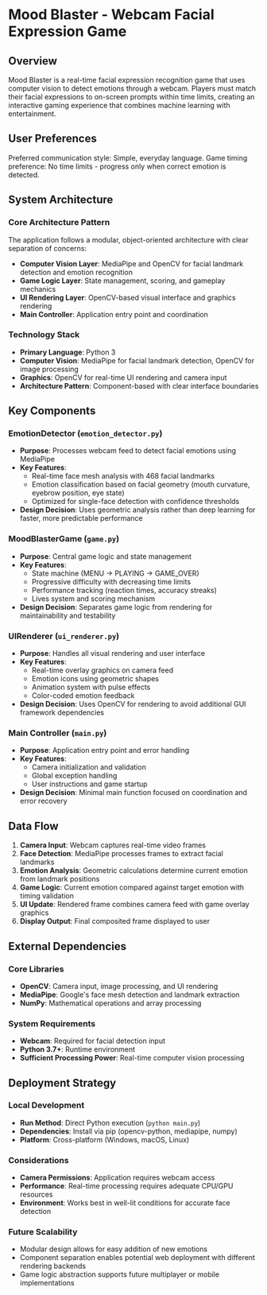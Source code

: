 # Mood Blaster - Webcam Facial Expression Game

## Overview

Mood Blaster is a real-time facial expression recognition game that uses computer vision to detect emotions through a webcam. Players must match their facial expressions to on-screen prompts within time limits, creating an interactive gaming experience that combines machine learning with entertainment.

## User Preferences

Preferred communication style: Simple, everyday language.
Game timing preference: No time limits - progress only when correct emotion is detected.

## System Architecture

### Core Architecture Pattern
The application follows a modular, object-oriented architecture with clear separation of concerns:

- **Computer Vision Layer**: MediaPipe and OpenCV for facial landmark detection and emotion recognition
- **Game Logic Layer**: State management, scoring, and gameplay mechanics
- **UI Rendering Layer**: OpenCV-based visual interface and graphics rendering
- **Main Controller**: Application entry point and coordination

### Technology Stack
- **Primary Language**: Python 3
- **Computer Vision**: MediaPipe for facial landmark detection, OpenCV for image processing
- **Graphics**: OpenCV for real-time UI rendering and camera input
- **Architecture Pattern**: Component-based with clear interface boundaries

## Key Components

### EmotionDetector (`emotion_detector.py`)
- **Purpose**: Processes webcam feed to detect facial emotions using MediaPipe
- **Key Features**: 
  - Real-time face mesh analysis with 468 facial landmarks
  - Emotion classification based on facial geometry (mouth curvature, eyebrow position, eye state)
  - Optimized for single-face detection with confidence thresholds
- **Design Decision**: Uses geometric analysis rather than deep learning for faster, more predictable performance

### MoodBlasterGame (`game.py`)
- **Purpose**: Central game logic and state management
- **Key Features**:
  - State machine (MENU → PLAYING → GAME_OVER)
  - Progressive difficulty with decreasing time limits
  - Performance tracking (reaction times, accuracy streaks)
  - Lives system and scoring mechanism
- **Design Decision**: Separates game logic from rendering for maintainability and testability

### UIRenderer (`ui_renderer.py`)
- **Purpose**: Handles all visual rendering and user interface
- **Key Features**:
  - Real-time overlay graphics on camera feed
  - Emotion icons using geometric shapes
  - Animation system with pulse effects
  - Color-coded emotion feedback
- **Design Decision**: Uses OpenCV for rendering to avoid additional GUI framework dependencies

### Main Controller (`main.py`)
- **Purpose**: Application entry point and error handling
- **Key Features**:
  - Camera initialization and validation
  - Global exception handling
  - User instructions and game startup
- **Design Decision**: Minimal main function focused on coordination and error recovery

## Data Flow

1. **Camera Input**: Webcam captures real-time video frames
2. **Face Detection**: MediaPipe processes frames to extract facial landmarks
3. **Emotion Analysis**: Geometric calculations determine current emotion from landmark positions
4. **Game Logic**: Current emotion compared against target emotion with timing validation
5. **UI Update**: Rendered frame combines camera feed with game overlay graphics
6. **Display Output**: Final composited frame displayed to user

## External Dependencies

### Core Libraries
- **OpenCV**: Camera input, image processing, and UI rendering
- **MediaPipe**: Google's face mesh detection and landmark extraction
- **NumPy**: Mathematical operations and array processing

### System Requirements
- **Webcam**: Required for facial detection input
- **Python 3.7+**: Runtime environment
- **Sufficient Processing Power**: Real-time computer vision processing

## Deployment Strategy

### Local Development
- **Run Method**: Direct Python execution (`python main.py`)
- **Dependencies**: Install via pip (opencv-python, mediapipe, numpy)
- **Platform**: Cross-platform (Windows, macOS, Linux)

### Considerations
- **Camera Permissions**: Application requires webcam access
- **Performance**: Real-time processing requires adequate CPU/GPU resources
- **Environment**: Works best in well-lit conditions for accurate face detection

### Future Scalability
- Modular design allows for easy addition of new emotions
- Component separation enables potential web deployment with different rendering backends
- Game logic abstraction supports future multiplayer or mobile implementations